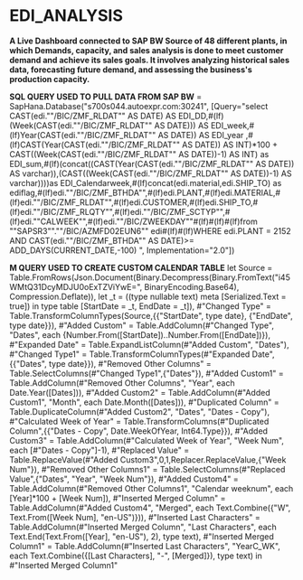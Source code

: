 # EDI_ANALYSIS
**A Live Dashboard connected to SAP BW Source of 48 different plants, in which  Demands, capacity, and sales analysis is done to meet customer demand and achieve its sales goals. It involves analyzing historical sales data, forecasting future demand, and assessing the business's production capacity.**






**SQL QUERY USED TO PULL DATA FROM SAP BW**
= SapHana.Database("s700s044.autoexpr.com:30241", [Query="select CAST(edi.""/BIC/ZMF_RLDAT"" AS DATE) AS EDI_DD,#(lf)(Week(CAST(edi.""/BIC/ZMF_RLDAT"" AS DATE))) AS EDI_week,#(lf)Year(CAST(edi.""/BIC/ZMF_RLDAT"" AS DATE)) AS EDI_year ,#(lf)CAST(Year(CAST(edi.""/BIC/ZMF_RLDAT"" AS DATE)) AS INT)*100 + CAST((Week(CAST(edi.""/BIC/ZMF_RLDAT"" AS DATE))-1) AS INT) as EDI_sum,#(lf)(concat((CAST(Year(CAST(edi.""/BIC/ZMF_RLDAT"" AS DATE)) AS varchar)),(CAST((Week(CAST(edi.""/BIC/ZMF_RLDAT"" AS DATE))-1) AS varchar))))as EDI_Calendarweek,#(lf)concat(edi.material,edi.SHIP_TO) as ediflag,#(lf)edi.""/BIC/ZMF_BTHDA"",#(lf)edi.PLANT,#(lf)edi.MATERIAL,#(lf)edi.""/BIC/ZMF_RLDAT"",#(lf)edi.CUSTOMER,#(lf)edi.SHIP_TO,#(lf)edi.""/BIC/ZMF_RLQTY"",#(lf)edi.""/BIC/ZMF_SCTYP"",#(lf)edi.""CALWEEK"",#(lf)edi.""/BIC/ZWEEKDAY""#(lf)#(lf)#(lf)from ""SAPSR3"".""/BIC/AZMFD02EUN6"" edi#(lf)#(lf)WHERE edi.PLANT = 2152  AND CAST(edi.""/BIC/ZMF_BTHDA"" AS DATE)>= ADD_DAYS(CURRENT_DATE,-100) ", Implementation="2.0"])





**M QUERY USED TO CREATE CUSTOM CALENDAR TABLE**
let
    Source = Table.FromRows(Json.Document(Binary.Decompress(Binary.FromText("i45WMtQ31DcyMDJU0oExTZViYwE=", BinaryEncoding.Base64), Compression.Deflate)), let _t = ((type nullable text) meta [Serialized.Text = true]) in type table [StartDate = _t, EndDate = _t]),
    #"Changed Type" = Table.TransformColumnTypes(Source,{{"StartDate", type date}, {"EndDate", type date}}),
    #"Added Custom" = Table.AddColumn(#"Changed Type", "Dates", each {Number.From([StartDate])..Number.From([EndDate])}),
    #"Expanded Date" = Table.ExpandListColumn(#"Added Custom", "Dates"),
    #"Changed Type1" = Table.TransformColumnTypes(#"Expanded Date",{{"Dates", type date}}),
    #"Removed Other Columns" = Table.SelectColumns(#"Changed Type1",{"Dates"}),
    #"Added Custom1" = Table.AddColumn(#"Removed Other Columns", "Year", each Date.Year([Dates])),
    #"Added Custom2" = Table.AddColumn(#"Added Custom1", "Month", each Date.Month([Dates])),
    #"Duplicated Column" = Table.DuplicateColumn(#"Added Custom2", "Dates", "Dates - Copy"),
    #"Calculated Week of Year" = Table.TransformColumns(#"Duplicated Column",{{"Dates - Copy", Date.WeekOfYear, Int64.Type}}),
    #"Added Custom3" = Table.AddColumn(#"Calculated Week of Year", "Week Num", each [#"Dates - Copy"]-1),
    #"Replaced Value" = Table.ReplaceValue(#"Added Custom3",0,1,Replacer.ReplaceValue,{"Week Num"}),
    #"Removed Other Columns1" = Table.SelectColumns(#"Replaced Value",{"Dates", "Year", "Week Num"}),
    #"Added Custom4" = Table.AddColumn(#"Removed Other Columns1", "Calendar weeknum", each [Year]*100 + [Week Num]),
    #"Inserted Merged Column" = Table.AddColumn(#"Added Custom4", "Merged", each Text.Combine({"W", Text.From([Week Num], "en-US")})),
    #"Inserted Last Characters" = Table.AddColumn(#"Inserted Merged Column", "Last Characters", each Text.End(Text.From([Year], "en-US"), 2), type text),
    #"Inserted Merged Column1" = Table.AddColumn(#"Inserted Last Characters", "YearC_WK", each Text.Combine({[Last Characters], "-", [Merged]}), type text)
in
    #"Inserted Merged Column1"


